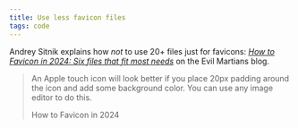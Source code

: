 ```yaml
---
title: Use less favicon files
tags: code
---
```

Andrey Sitnik explains how *not* to use 20+ files just for favicons: [<cite>How to Favicon in 2024: Six files that fit most needs</cite>](https://evilmartians.com/chronicles/how-to-favicon-in-2021-six-files-that-fit-most-needs) on the Evil Martians blog.

> An Apple touch icon will look better if you place 20px padding around the icon and add some background color. You can use any image editor to do this.
> <footer>How to Favicon in 2024</footer>
